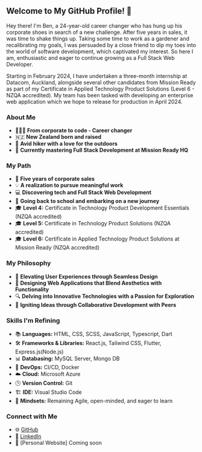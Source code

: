 ## Welcome to My GitHub Profile! 👋

Hey there! I'm Ben, a 24-year-old career changer who has hung up his corporate shoes in search of a new challenge. After five years in sales, it was time to shake things up. Taking some time to work as a gardener and recalibrating my goals, I was persuaded by a close friend to dip my toes into the world of software development, which captivated my interest. So here I am, enthusiastic and eager to continue growing as a Full Stack Web Developer.

Starting in February 2024, I have undertaken a three-month internship at Datacom, Auckland, alongside several other candidates from Mission Ready as part of my Certificate in Applied Technology Product Solutions (Level 6 - NZQA accredited). My team has been tasked with developing an enterprise web application which we hope to release for production in April 2024. 


### About Me

- 👨🏻‍💻 **From corporate to code - Career changer**
- 🇳🇿 **New Zealand born and raised**
- 🥾 **Avid hiker with a love for the outdoors**
- 📖 **Currently mastering Full Stack Development at Mission Ready HQ**

### My Path

- 👔 **Five years of corporate sales**
- 💡 **A realization to pursue meaningful work**
- 💻 **Discovering tech and Full Stack Web Development**
- 🚌 **Going back to school and embarking on a new journey**
- 🎓 **Level 4:** Certificate in Technology Product Development Essentials (NZQA accredited)
- 🎓 **Level 5:** Certificate in Technology Product Solutions (NZQA accredited)
- 🎓 **Level 6:** Certificate in Applied Technology Product Solutions at Mission Ready (NZQA accredited)

### My Philosophy

- 🚀 **Elevating User Experiences through Seamless Design**
- 📐 **Designing Web Applications that Blend Aesthetics with Functionality**
- 🔍 **Delving into Innovative Technologies with a Passion for Exploration**
- 🤝 **Igniting Ideas through Collaborative Development with Peers**

### Skills I'm Refining

- 📚 **Languages:** HTML, CSS, SCSS, JavaScript, Typescript, Dart
- 🛠️ **Frameworks & Libraries:** React.js, Tailwind CSS, Flutter, Express.js(Node.js)
- 📊 **Databasing:** MySQL Server, Mongo DB
- 🔄 **DevOps:** CI/CD, Docker
- ☁️ **Cloud:** Microsoft Azure
- 🕒 **Version Control:** Git
- 🏗️ **IDE:** Visual Studio Code
- 🧠 **Mindsets:** Remaining Agile, open-minded, and eager to learn

### Connect with Me

- 🌐 [GitHub](https://github.com/Walks99) 
- 📲 [LinkedIn](https://www.linkedin.com/in/ben-walker-8945662a3/)  
- 🕺 [Personal Website] Coming soon
